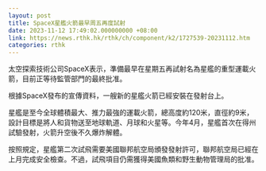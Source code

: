 ```yaml
---
layout: post
title: SpaceX星艦火箭最早周五再度試射
date: 2023-11-12 17:49:02.000000000 +08:00
link: https://news.rthk.hk/rthk/ch/component/k2/1727539-20231112.htm
categories: rthk
---
```


太空探索技術公司SpaceX表示，準備最早在星期五再試射名為星艦的重型運載火箭，目前正等待監管部門的最終批准。

根據SpaceX發布的宣傳資料，一艘新的星艦火箭已經安裝在發射台上。

星艦是至今全球體積最大、推力最強的運載火箭，總高度約120米，直徑約9米，設計目標是將人和貨物送至地球軌道、月球和火星等。今年4月，星艦首次在得州試驗發射，火箭升空後不久爆炸解體。

按照規定，星艦第二次試飛需要美國聯邦航空局頒發發射許可，聯邦航空局已經在上月完成安全檢查。不過，試飛項目仍需獲得美國魚類和野生動物管理局的批准。

